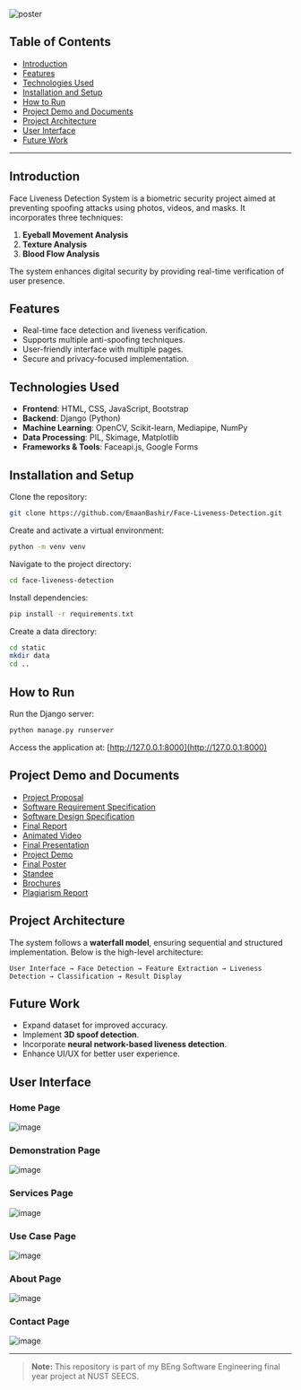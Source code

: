 ![poster](https://github.com/user-attachments/assets/e863dd46-6f16-4a6f-a813-3005decfd85d)

## Table of Contents
- [Introduction](#introduction)
- [Features](#features)
- [Technologies Used](#technologies-used)
- [Installation and Setup](#installation-and-setup)
- [How to Run](#how-to-run)
- [Project Demo and Documents](#project-demo-and-documents)
- [Project Architecture](#project-architecture)
- [User Interface](#user-interface)
- [Future Work](#future-work)

---

## Introduction
Face Liveness Detection System is a biometric security project aimed at preventing spoofing attacks using photos, videos, and masks. It incorporates three techniques:
1. **Eyeball Movement Analysis**
2. **Texture Analysis**
3. **Blood Flow Analysis**

The system enhances digital security by providing real-time verification of user presence.

## Features
- Real-time face detection and liveness verification.
- Supports multiple anti-spoofing techniques.
- User-friendly interface with multiple pages.
- Secure and privacy-focused implementation.

## Technologies Used
- **Frontend**: HTML, CSS, JavaScript, Bootstrap
- **Backend**: Django (Python)
- **Machine Learning**: OpenCV, Scikit-learn, Mediapipe, NumPy
- **Data Processing**: PIL, Skimage, Matplotlib
- **Frameworks & Tools**: Faceapi.js, Google Forms

## Installation and Setup

Clone the repository:
```sh
git clone https://github.com/EmaanBashir/Face-Liveness-Detection.git
```

Create and activate a virtual environment:
```sh
python -m venv venv
```

Navigate to the project directory:
```sh
cd face-liveness-detection
```

Install dependencies:
```sh
pip install -r requirements.txt
```

Create a data directory:
```sh
cd static
mkdir data
cd ..
```

## How to Run
Run the Django server:
```sh
python manage.py runserver
```

Access the application at: [http://127.0.0.1:8000](http://127.0.0.1:8000)

## Project Demo and Documents
- [Project Proposal](https://drive.google.com/file/d/10XsEFW4dkuzMqnJBK_OzH4cPeDV5LX0X/view?usp=drive_link)
- [Software Requirement Specification](https://drive.google.com/file/d/1tVrbVHQBaxw6Ey1gnsiM6v5T-FkyDGjV/view?usp=drive_link)
- [Software Design Specification](https://drive.google.com/file/d/1m_BqrsAnPXzhYPPIVI0mT33Qp4nN8ti1/view?usp=drive_link)
- [Final Report](https://drive.google.com/file/d/1CDJ6TDsZYAG9MthzJshl4PjAAadm-NAd/view?usp=drive_link)
- [Animated Video](https://drive.google.com/file/d/1jztMXygPjR4qTPDR3tzMTTOUa-YJlNSt/view?usp=drive_link)
- [Final Presentation](https://drive.google.com/file/d/1jIY8cXo8oaZOxds8pcw_OcTCvQ-dJ1Ul/view?usp=drive_link)
- [Project Demo](https://drive.google.com/file/d/1Nb--nPbFbEtHR_-9cuoGmJXtPi090v3d/view?usp=drive_link)
- [Final Poster](https://drive.google.com/file/d/15oILbqB1jOqWerBTctK3aw1q2xuKLBN2/view?usp=drive_link)
- [Standee](https://drive.google.com/file/d/1ymMsnLbR0RE50AmJm-y7iF68gjjbxABu/view?usp=drive_link)
- [Brochures](https://drive.google.com/file/d/1vK4hUfyhGZS9uiR4fjisgnzxm10pUvcC/view?usp=drive_link)
- [Plagiarism Report](https://drive.google.com/file/d/10QbJcK4Lxv9FwvSYDHvkdLoKq4ombmJV/view?usp=drive_link)

## Project Architecture
The system follows a **waterfall model**, ensuring sequential and structured implementation. Below is the high-level architecture:

```
User Interface → Face Detection → Feature Extraction → Liveness Detection → Classification → Result Display
```

## Future Work
- Expand dataset for improved accuracy.
- Implement **3D spoof detection**.
- Incorporate **neural network-based liveness detection**.
- Enhance UI/UX for better user experience.

## User Interface
### Home Page
![image](https://github.com/user-attachments/assets/ebaba352-ebb5-42ee-a6f7-8c2a01e8ae89)

### Demonstration Page
![image](https://github.com/user-attachments/assets/8d8eec8e-10af-4c84-a71a-cb9043698ab1)

### Services Page
![image](https://github.com/user-attachments/assets/e75a68db-4208-48fb-a638-3f0049a5de2a)

### Use Case Page
![image](https://github.com/user-attachments/assets/9fd9e016-06de-4fbe-9778-92dac8e80b1c)

### About Page
![image](https://github.com/user-attachments/assets/8623fabc-5b2e-4b0b-a1ff-68ffd7233452)

### Contact Page
![image](https://github.com/user-attachments/assets/ef5bf1cb-d2ed-4f34-9cbf-e5903ab63a44)

---
> **Note:** This repository is part of my BEng Software Engineering final year project at NUST SEECS.

